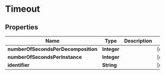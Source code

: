 # Timeout

## Properties
Name | Type | Description | Notes
------------ | ------------- | ------------- | -------------
**numberOfSecondsPerDecomposition** | **Integer** |  |  [optional]
**numberOfSecondsPerInstance** | **Integer** |  |  [optional]
**identifier** | **String** |  |  [optional]
